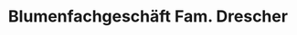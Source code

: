 ---
title: "Blumenfachgeschäft Fam. Drescher"
url: /leipzig/blumenfachgeschaeft-fam-drescher/
shop: Blumen
---